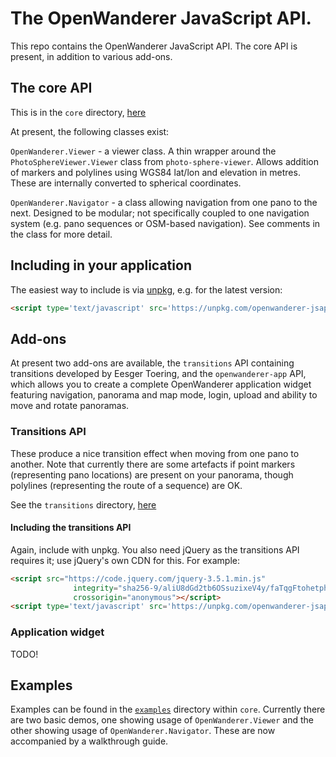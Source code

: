 # The OpenWanderer JavaScript API.

This repo contains the OpenWanderer JavaScript API. The core API is present, in addition to various add-ons.

## The core API 

This is in the `core` directory, [here](https://github.com/openwanderer/jsapi/tree/master/core)

At present, the following classes exist:

`OpenWanderer.Viewer` - a viewer class. A thin wrapper around the `PhotoSphereViewer.Viewer` class from `photo-sphere-viewer`. Allows addition of markers and polylines using WGS84 lat/lon and elevation in metres. These are internally converted to spherical coordinates.

`OpenWanderer.Navigator` - a class allowing navigation from one pano to the next. Designed to be modular; not specifically coupled to one navigation system (e.g. pano sequences or OSM-based navigation). See comments in the class for more detail. 

## Including in your application

The easiest way to include is via [unpkg](https://unpkg.com), e.g. for the latest version:
```html
<script type='text/javascript' src='https://unpkg.com/openwanderer-jsapi'></script>
```

## Add-ons

At present two add-ons are available, the `transitions` API containing transitions developed by Eesger Toering, and the `openwanderer-app` API, which allows you to create a complete OpenWanderer application widget featuring navigation, panorama and map mode, login, upload and ability to move and rotate panoramas.

### Transitions API

 These produce a nice transition effect when moving from one pano to another. Note that currently there are some artefacts if point markers (representing pano locations) are present on your panorama, though polylines (representing the route of a sequence) are OK. 

See the `transitions` directory, [here](https://github.com/openwanderer/jsapi/tree/master/transitions)

#### Including the transitions API

Again, include with unpkg. You also need jQuery as the transitions API requires it; use jQuery's own CDN for this. For example:
```html
<script src="https://code.jquery.com/jquery-3.5.1.min.js"
			  integrity="sha256-9/aliU8dGd2tb6OSsuzixeV4y/faTqgFtohetphbbj0="
			  crossorigin="anonymous"></script>
<script type='text/javascript' src='https://unpkg.com/openwanderer-jsapi-transitions'></script>
```

### Application widget

TODO!

## Examples

Examples can be found in the [`examples`](https://github.com/openwanderer/jsapi/tree/master/core/examples) directory within `core`. Currently there are two basic demos, one showing usage of `OpenWanderer.Viewer` and the other showing usage of `OpenWanderer.Navigator`. These are now accompanied by a walkthrough guide.
